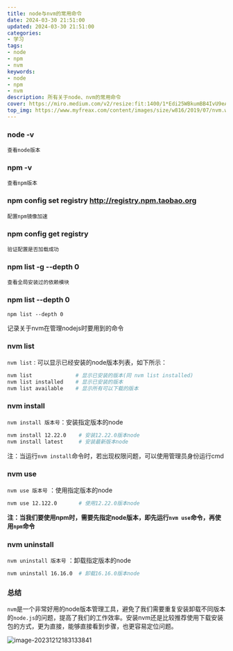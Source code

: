 ```yaml
---
title: node与nvm的常用命令
date: 2024-03-30 21:51:00
updated: 2024-03-30 21:51:00
categories: 
- 学习
tags: 
- node
- npm
- nvm
keywords:
- node
- npm
- nvm
description: 所有关于node、nvm的常用命令
cover: https://miro.medium.com/v2/resize:fit:1400/1*Edi25WBkumBB4IvU9eA5Bw.jpeg
top_img: https://www.myfreax.com/content/images/size/w816/2019/07/nvm.webp
---
```


### node -v

`查看node版本`

### npm -v

`查看npm版本`

### npm config set registry http://registry.npm.taobao.org

`配置npm镜像加速`

### npm config get registry

`验证配置是否加载成功`

### npm list -g --depth 0

`查看全局安装过的依赖模块`

### npm list --depth 0

`npm list --depth 0`

记录关于nvm在管理nodejs时要用到的命令

### nvm list

`nvm list：`可以显示已经安装的node版本列表，如下所示：

```bash
nvm list              # 显示已安装的版本(同 nvm list installed)
nvm list installed    # 显示已安装的版本
nvm list available    # 显示所有可以下载的版本
```

### nvm install

`nvm install 版本号`：安装指定版本的node

```bash
nvm install 12.22.0    # 安装12.22.0版本node
nvm install latest     # 安装最新版本node
```

注：当运行`nvm install`命令时，若出现权限问题，可以使用管理员身份运行cmd

### nvm use

`nvm use 版本号` ：使用指定版本的node

```bash
nvm use 12.122.0       # 使用12.22.0版本node
```

**注：当我们要使用npm时，需要先指定node版本，即先运行`nvm use`命令，再使用`npm`命令**

### nvm uninstall

`nvm uninstall 版本号` ：卸载指定版本的node

```bash
nvm uninstall 16.16.0  # 卸载16.16.0版本node
```

### 总结

`nvm`是一个非常好用的node版本管理工具，避免了我们需要重复安装卸载不同版本的`node.js`的问题，提高了我们的工作效率。安装nvm还是比较推荐使用下载安装包的方式，更为直接，能够直接看到步骤，也更容易定位问题。



![image-20231212183133841](https://cdn.jsdelivr.net/gh/01Petard/imageURL@main/img/202312121831971.png)



